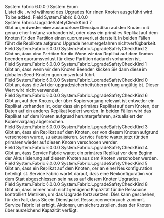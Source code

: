 <Type Name="UpgradeSafetyCheckKind" FullName="System.Fabric.UpgradeSafetyCheckKind">
  <TypeSignature Language="C#" Value="public enum UpgradeSafetyCheckKind" />
  <TypeSignature Language="ILAsm" Value=".class public auto ansi sealed UpgradeSafetyCheckKind extends System.Enum" />
  <TypeSignature Language="DocId" Value="T:System.Fabric.UpgradeSafetyCheckKind" />
  <TypeSignature Language="VB.NET" Value="Public Enum UpgradeSafetyCheckKind" />
  <TypeSignature Language="F#" Value="type UpgradeSafetyCheckKind = " />
  <AssemblyInfo>
    <AssemblyName>System.Fabric</AssemblyName>
    <AssemblyVersion>6.0.0.0</AssemblyVersion>
  </AssemblyInfo>
  <Base>
    <BaseTypeName>System.Enum</BaseTypeName>
  </Base>
  <Docs>
    <summary>
      <para>Listet die <see cref="T:System.Fabric.UpgradeSafetyCheck" /> , wird während des Upgrades für einen Knoten ausgeführt wird.</para>
    </summary>
    <remarks>To be added.</remarks>
  </Docs>
  <Members>
    <Member MemberName="EnsureAvailability">
      <MemberSignature Language="C#" Value="EnsureAvailability" />
      <MemberSignature Language="ILAsm" Value=".field public static literal valuetype System.Fabric.UpgradeSafetyCheckKind EnsureAvailability = int32(7)" />
      <MemberSignature Language="DocId" Value="F:System.Fabric.UpgradeSafetyCheckKind.EnsureAvailability" />
      <MemberSignature Language="VB.NET" Value="EnsureAvailability" />
      <MemberSignature Language="F#" Value="EnsureAvailability = 7" Usage="System.Fabric.UpgradeSafetyCheckKind.EnsureAvailability" />
      <MemberType>Field</MemberType>
      <AssemblyInfo>
        <AssemblyName>System.Fabric</AssemblyName>
        <AssemblyVersion>6.0.0.0</AssemblyVersion>
      </AssemblyInfo>
      <ReturnValue>
        <ReturnType>System.Fabric.UpgradeSafetyCheckKind</ReturnType>
      </ReturnValue>
      <MemberValue>7</MemberValue>
      <Docs>
        <summary>
          <para>Gibt an, entweder eine zustandslose Dienstpartition auf den Knoten mit genau einer Instanz vorhanden ist, oder dass ein primäres Replikat auf dem Knoten für den Partition einen quorumsverlust darstellt. In beiden Fällen führt die Replikate aufgrund Upgrade heruntergefahren nichtverfügbarkeit.</para>
        </summary>
      </Docs>
    </Member>
    <Member MemberName="EnsurePartitionQuorum">
      <MemberSignature Language="C#" Value="EnsurePartitionQuorum" />
      <MemberSignature Language="ILAsm" Value=".field public static literal valuetype System.Fabric.UpgradeSafetyCheckKind EnsurePartitionQuorum = int32(2)" />
      <MemberSignature Language="DocId" Value="F:System.Fabric.UpgradeSafetyCheckKind.EnsurePartitionQuorum" />
      <MemberSignature Language="VB.NET" Value="EnsurePartitionQuorum" />
      <MemberSignature Language="F#" Value="EnsurePartitionQuorum = 2" Usage="System.Fabric.UpgradeSafetyCheckKind.EnsurePartitionQuorum" />
      <MemberType>Field</MemberType>
      <AssemblyInfo>
        <AssemblyName>System.Fabric</AssemblyName>
        <AssemblyVersion>6.0.0.0</AssemblyVersion>
      </AssemblyInfo>
      <ReturnValue>
        <ReturnType>System.Fabric.UpgradeSafetyCheckKind</ReturnType>
      </ReturnValue>
      <MemberValue>2</MemberValue>
      <Docs>
        <summary>
          <para>Gibt an, dass eine Partition für die Wenn wir das Replikat auf dem Knoten beenden quorumsverlust für diese Partition dadurch vorhanden ist.</para>
        </summary>
      </Docs>
    </Member>
    <Member MemberName="EnsureSeedNodeQuorum">
      <MemberSignature Language="C#" Value="EnsureSeedNodeQuorum" />
      <MemberSignature Language="ILAsm" Value=".field public static literal valuetype System.Fabric.UpgradeSafetyCheckKind EnsureSeedNodeQuorum = int32(1)" />
      <MemberSignature Language="DocId" Value="F:System.Fabric.UpgradeSafetyCheckKind.EnsureSeedNodeQuorum" />
      <MemberSignature Language="VB.NET" Value="EnsureSeedNodeQuorum" />
      <MemberSignature Language="F#" Value="EnsureSeedNodeQuorum = 1" Usage="System.Fabric.UpgradeSafetyCheckKind.EnsureSeedNodeQuorum" />
      <MemberType>Field</MemberType>
      <AssemblyInfo>
        <AssemblyName>System.Fabric</AssemblyName>
        <AssemblyVersion>6.0.0.0</AssemblyVersion>
      </AssemblyInfo>
      <ReturnValue>
        <ReturnType>System.Fabric.UpgradeSafetyCheckKind</ReturnType>
      </ReturnValue>
      <MemberValue>1</MemberValue>
      <Docs>
        <summary>
          <para>Gibt an, dass wenn wir den Knoten Beenden klicken Sie dann diese im globalen Seed-Knoten quorumsverlust führt.</para>
        </summary>
      </Docs>
    </Member>
    <Member MemberName="Invalid">
      <MemberSignature Language="C#" Value="Invalid" />
      <MemberSignature Language="ILAsm" Value=".field public static literal valuetype System.Fabric.UpgradeSafetyCheckKind Invalid = int32(0)" />
      <MemberSignature Language="DocId" Value="F:System.Fabric.UpgradeSafetyCheckKind.Invalid" />
      <MemberSignature Language="VB.NET" Value="Invalid" />
      <MemberSignature Language="F#" Value="Invalid = 0" Usage="System.Fabric.UpgradeSafetyCheckKind.Invalid" />
      <MemberType>Field</MemberType>
      <AssemblyInfo>
        <AssemblyName>System.Fabric</AssemblyName>
        <AssemblyVersion>6.0.0.0</AssemblyVersion>
      </AssemblyInfo>
      <ReturnValue>
        <ReturnType>System.Fabric.UpgradeSafetyCheckKind</ReturnType>
      </ReturnValue>
      <MemberValue>0</MemberValue>
      <Docs>
        <summary>
          <para>Gibt an, dass die Art der upgradesicherheitsüberprüfung ungültig ist. Dieser Wert wird nicht verwendet.</para>
        </summary>
      </Docs>
    </Member>
    <Member MemberName="WaitForInbuildReplica">
      <MemberSignature Language="C#" Value="WaitForInbuildReplica" />
      <MemberSignature Language="ILAsm" Value=".field public static literal valuetype System.Fabric.UpgradeSafetyCheckKind WaitForInbuildReplica = int32(6)" />
      <MemberSignature Language="DocId" Value="F:System.Fabric.UpgradeSafetyCheckKind.WaitForInbuildReplica" />
      <MemberSignature Language="VB.NET" Value="WaitForInbuildReplica" />
      <MemberSignature Language="F#" Value="WaitForInbuildReplica = 6" Usage="System.Fabric.UpgradeSafetyCheckKind.WaitForInbuildReplica" />
      <MemberType>Field</MemberType>
      <AssemblyInfo>
        <AssemblyName>System.Fabric</AssemblyName>
        <AssemblyVersion>6.0.0.0</AssemblyVersion>
      </AssemblyInfo>
      <ReturnValue>
        <ReturnType>System.Fabric.UpgradeSafetyCheckKind</ReturnType>
      </ReturnValue>
      <MemberValue>6</MemberValue>
      <Docs>
        <summary>
          <para>Gibt an, auf den Knoten, der über Kopiervorgang relevant ist entweder ein Replikat vorhanden ist, oder dass ein primäres Replikat auf dem Knoten, der Daten auf ein anderes Replikat kopiert werden. In beiden Fällen wird das Replikat auf dem Knoten aufgrund heruntergefahren, aktualisiert der Kopiervorgang abgebrochen.</para>
        </summary>
      </Docs>
    </Member>
    <Member MemberName="WaitForPrimaryPlacement">
      <MemberSignature Language="C#" Value="WaitForPrimaryPlacement" />
      <MemberSignature Language="ILAsm" Value=".field public static literal valuetype System.Fabric.UpgradeSafetyCheckKind WaitForPrimaryPlacement = int32(3)" />
      <MemberSignature Language="DocId" Value="F:System.Fabric.UpgradeSafetyCheckKind.WaitForPrimaryPlacement" />
      <MemberSignature Language="VB.NET" Value="WaitForPrimaryPlacement" />
      <MemberSignature Language="F#" Value="WaitForPrimaryPlacement = 3" Usage="System.Fabric.UpgradeSafetyCheckKind.WaitForPrimaryPlacement" />
      <MemberType>Field</MemberType>
      <AssemblyInfo>
        <AssemblyName>System.Fabric</AssemblyName>
        <AssemblyVersion>6.0.0.0</AssemblyVersion>
      </AssemblyInfo>
      <ReturnValue>
        <ReturnType>System.Fabric.UpgradeSafetyCheckKind</ReturnType>
      </ReturnValue>
      <MemberValue>3</MemberValue>
      <Docs>
        <summary>
          <para>Gibt an, dass ein Replikat auf dem Knoten, der von diesem Knoten aufgrund verschoben wurde, zu aktualisieren. Service Fabric wartet jetzt für den primären wieder auf diesen Knoten verschoben werden.</para>
        </summary>
      </Docs>
    </Member>
    <Member MemberName="WaitForPrimarySwap">
      <MemberSignature Language="C#" Value="WaitForPrimarySwap" />
      <MemberSignature Language="ILAsm" Value=".field public static literal valuetype System.Fabric.UpgradeSafetyCheckKind WaitForPrimarySwap = int32(4)" />
      <MemberSignature Language="DocId" Value="F:System.Fabric.UpgradeSafetyCheckKind.WaitForPrimarySwap" />
      <MemberSignature Language="VB.NET" Value="WaitForPrimarySwap" />
      <MemberSignature Language="F#" Value="WaitForPrimarySwap = 4" Usage="System.Fabric.UpgradeSafetyCheckKind.WaitForPrimarySwap" />
      <MemberType>Field</MemberType>
      <AssemblyInfo>
        <AssemblyName>System.Fabric</AssemblyName>
        <AssemblyVersion>6.0.0.0</AssemblyVersion>
      </AssemblyInfo>
      <ReturnValue>
        <ReturnType>System.Fabric.UpgradeSafetyCheckKind</ReturnType>
      </ReturnValue>
      <MemberValue>4</MemberValue>
      <Docs>
        <summary>
          <para>Gibt an, dass Service Fabric wartet ein primäres Replikat vor dem Beginn der Aktualisierung auf diesem Knoten aus dem Knoten verschoben werden.</para>
        </summary>
      </Docs>
    </Member>
    <Member MemberName="WaitForReconfiguration">
      <MemberSignature Language="C#" Value="WaitForReconfiguration" />
      <MemberSignature Language="ILAsm" Value=".field public static literal valuetype System.Fabric.UpgradeSafetyCheckKind WaitForReconfiguration = int32(5)" />
      <MemberSignature Language="DocId" Value="F:System.Fabric.UpgradeSafetyCheckKind.WaitForReconfiguration" />
      <MemberSignature Language="VB.NET" Value="WaitForReconfiguration" />
      <MemberSignature Language="F#" Value="WaitForReconfiguration = 5" Usage="System.Fabric.UpgradeSafetyCheckKind.WaitForReconfiguration" />
      <MemberType>Field</MemberType>
      <AssemblyInfo>
        <AssemblyName>System.Fabric</AssemblyName>
        <AssemblyVersion>6.0.0.0</AssemblyVersion>
      </AssemblyInfo>
      <ReturnValue>
        <ReturnType>System.Fabric.UpgradeSafetyCheckKind</ReturnType>
      </ReturnValue>
      <MemberValue>5</MemberValue>
      <Docs>
        <summary>
          <para>Gibt an, dass ein Replikat auf dem Knoten, der an einer Neukonfiguration beteiligt ist. Service Fabric wartet darauf, dass eine Neukonfiguration vor dem Start abgeschlossen sein muss auf diesem Knoten Upgrades.</para>
        </summary>
      </Docs>
    </Member>
    <Member MemberName="WaitForResourceAvailability">
      <MemberSignature Language="C#" Value="WaitForResourceAvailability" />
      <MemberSignature Language="ILAsm" Value=".field public static literal valuetype System.Fabric.UpgradeSafetyCheckKind WaitForResourceAvailability = int32(8)" />
      <MemberSignature Language="DocId" Value="F:System.Fabric.UpgradeSafetyCheckKind.WaitForResourceAvailability" />
      <MemberSignature Language="VB.NET" Value="WaitForResourceAvailability" />
      <MemberSignature Language="F#" Value="WaitForResourceAvailability = 8" Usage="System.Fabric.UpgradeSafetyCheckKind.WaitForResourceAvailability" />
      <MemberType>Field</MemberType>
      <AssemblyInfo>
        <AssemblyName>System.Fabric</AssemblyName>
        <AssemblyVersion>6.0.0.0</AssemblyVersion>
      </AssemblyInfo>
      <ReturnValue>
        <ReturnType>System.Fabric.UpgradeSafetyCheckKind</ReturnType>
      </ReturnValue>
      <MemberValue>8</MemberValue>
      <Docs>
        <summary>
          <para>Gibt an, dass immer noch nicht genügend Kapazität für die Ressource kontrolliert Metriken, um das Upgrade fortzusetzen. Dies kann geschehen, für den Fall, dass Sie ein Dienstpaket Ressourcenverbrauch zunimmt. Service Fabric ist erfolgt, Aktionen, um sicherzustellen, dass der Knoten über ausreichend Kapazität verfügt. </para>
        </summary>
      </Docs>
    </Member>
  </Members>
</Type>